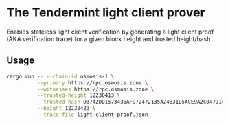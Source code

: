 # The Tendermint light client prover

Enables stateless light client verification by generating a light client proof (AKA verification trace) for a given
block height and trusted height/hash.

## Usage

```bash
cargo run -- --chain-id osmosis-1 \
          --primary https://rpc.osmosis.zone \
          --witnesses https://rpc.osmosis.zone \
          --trusted-height 12230413 \
          --trusted-hash D3742DD1573436AF972472135A24B31D5ACE9A2C04791A76196F875955B90F1D \
          --height 12230423 \
          --trace-file light-client-proof.json
```

